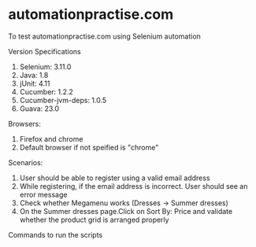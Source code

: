 # automationpractise.com
To test automationpractise.com using Selenium automation

Version Specifications
1. Selenium: 3.11.0
2. Java: 1.8
3. jUnit: 4.11
4. Cucumber: 1.2.2
5. Cucumber-jvm-deps: 1.0.5
6. Guava: 23.0

Browsers:
1. Firefox and chrome
2. Default browser if not speified is "chrome"

Scenarios: 
1. User should be able to register using a valid email address
2. While registering, if the email address is incorrect. User should see an error message
3. Check whether Megamenu works (Dresses -> Summer dresses)
4. On the Summer dresses page.Click on Sort By: Price and validate whether the product grid is arranged properly

Commands to run the scripts


